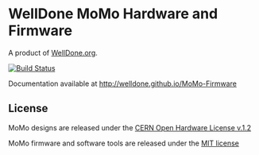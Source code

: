 # WellDone MoMo Hardware and Firmware

A product of [WellDone.org](http://www.welldone.org).

[![Build Status](https://travis-ci.org/WellDone/MoMo-Firmware.svg?branch=dev)](https://travis-ci.org/WellDone/MoMo-Firmware)

Documentation available at http://welldone.github.io/MoMo-Firmware

## License ##

MoMo designs are released under the [CERN Open Hardware License v.1.2](http://www.ohwr.org/attachments/2388/cern_ohl_v_1_2.txt)

MoMo firmware and software tools are released under the [MIT license](http://opensource.org/licenses/MIT)
